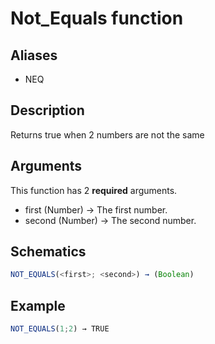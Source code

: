 # Not_Equals function

## Aliases

- NEQ

## Description

Returns true when 2 numbers are not the same

## Arguments

This function has 2 **required** arguments.

- first (Number) → The first number.
- second (Number) → The second number.

## Schematics

```js
NOT_EQUALS(<first>; <second>) → (Boolean)
```

## Example

```js
NOT_EQUALS(1;2) → TRUE
```
